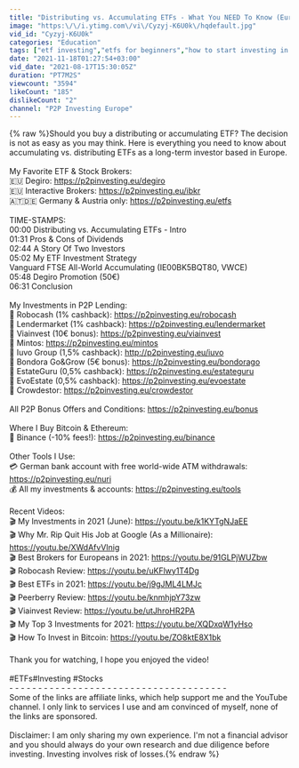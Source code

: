 ```yaml
---
title: "Distributing vs. Accumulating ETFs - What You NEED To Know (European Investor)"
image: "https:\/\/i.ytimg.com\/vi\/Cyzyj-K6U0k\/hqdefault.jpg"
vid_id: "Cyzyj-K6U0k"
categories: "Education"
tags: ["etf investing","etfs for beginners","how to start investing in europe"]
date: "2021-11-18T01:27:54+03:00"
vid_date: "2021-08-17T15:30:05Z"
duration: "PT7M2S"
viewcount: "3594"
likeCount: "185"
dislikeCount: "2"
channel: "P2P Investing Europe"
---
```

{% raw %}Should you buy a distributing or accumulating ETF? The decision is not as easy as you may think. Here is everything you need to know about accumulating vs. distributing ETFs as a long-term investor based in Europe.<br /><br />My Favorite ETF &amp; Stock Brokers:<br />🇪🇺 Degiro: <a rel="nofollow" target="blank" href="https://p2pinvesting.eu/degiro">https://p2pinvesting.eu/degiro</a><br />🇪🇺 Interactive Brokers: <a rel="nofollow" target="blank" href="https://p2pinvesting.eu/ibkr">https://p2pinvesting.eu/ibkr</a><br />🇦🇹🇩🇪 Germany &amp; Austria only: <a rel="nofollow" target="blank" href="https://p2pinvesting.eu/etfs">https://p2pinvesting.eu/etfs</a><br /><br />TIME-STAMPS:<br />00:00 Distributing vs. Accumulating ETFs - Intro<br />01:31 Pros &amp; Cons of Dividends<br />02:44 A Story Of Two Investors<br />05:02 My ETF Investment Strategy<br />Vanguard FTSE All-World Accumulating (IE00BK5BQT80, VWCE)<br />05:48 Degiro Promotion (50€)<br />06:31 Conclusion<br /><br />My Investments in P2P Lending:<br />📌 Robocash (1% cashback): <a rel="nofollow" target="blank" href="https://p2pinvesting.eu/robocash">https://p2pinvesting.eu/robocash</a><br />📌 Lendermarket (1% cashback): <a rel="nofollow" target="blank" href="https://p2pinvesting.eu/lendermarket">https://p2pinvesting.eu/lendermarket</a><br />📌 Viainvest (10€ bonus): <a rel="nofollow" target="blank" href="https://p2pinvesting.eu/viainvest">https://p2pinvesting.eu/viainvest</a><br />📌 Mintos: <a rel="nofollow" target="blank" href="https://p2pinvesting.eu/mintos">https://p2pinvesting.eu/mintos</a><br />📌 Iuvo Group (1,5% cashback): <a rel="nofollow" target="blank" href="http://p2pinvesting.eu/iuvo">http://p2pinvesting.eu/iuvo</a><br />📌 Bondora Go&amp;Grow (5€ bonus): <a rel="nofollow" target="blank" href="https://p2pinvesting.eu/bondorago">https://p2pinvesting.eu/bondorago</a><br />📌 EstateGuru (0,5% cashback): <a rel="nofollow" target="blank" href="https://p2pinvesting.eu/estateguru">https://p2pinvesting.eu/estateguru</a><br />📌 EvoEstate (0,5% cashback): <a rel="nofollow" target="blank" href="https://p2pinvesting.eu/evoestate">https://p2pinvesting.eu/evoestate</a><br />📌 Crowdestor: <a rel="nofollow" target="blank" href="https://p2pinvesting.eu/crowdestor">https://p2pinvesting.eu/crowdestor</a><br /><br />All P2P Bonus Offers and Conditions: <a rel="nofollow" target="blank" href="https://p2pinvesting.eu/bonus​​">https://p2pinvesting.eu/bonus​​</a><br /><br />Where I Buy Bitcoin &amp; Ethereum:<br />🚀 Binance (-10% fees!): <a rel="nofollow" target="blank" href="https://p2pinvesting.eu/binance">https://p2pinvesting.eu/binance</a><br /><br />Other Tools I Use:<br />💳 German bank account with free world-wide ATM withdrawals: <a rel="nofollow" target="blank" href="https://p2pinvesting.eu/nuri​​">https://p2pinvesting.eu/nuri​​</a><br />💰 All my investments &amp; accounts: <a rel="nofollow" target="blank" href="https://p2pinvesting.eu/tools">https://p2pinvesting.eu/tools</a><br /><br />Recent Videos:<br />🎬 My Investments in 2021 (June): <a rel="nofollow" target="blank" href="https://youtu.be/k1KYTgNJaEE">https://youtu.be/k1KYTgNJaEE</a><br />🎬 Why Mr. Rip Quit His Job at Google (As a Millionaire): <a rel="nofollow" target="blank" href="https://youtu.be/XWdAfvVInig">https://youtu.be/XWdAfvVInig</a><br />🎬 Best Brokers for Europeans in 2021: <a rel="nofollow" target="blank" href="https://youtu.be/91GLPjWUZbw">https://youtu.be/91GLPjWUZbw</a><br />🎬 Robocash Review: <a rel="nofollow" target="blank" href="https://youtu.be/uKFlwy1T4Dg​">https://youtu.be/uKFlwy1T4Dg​</a><br />🎬 Best ETFs in 2021: <a rel="nofollow" target="blank" href="https://youtu.be/j9gJML4LMJc​​">https://youtu.be/j9gJML4LMJc​​</a><br />🎬 Peerberry Review: <a rel="nofollow" target="blank" href="https://youtu.be/knmhjpY73zw​​">https://youtu.be/knmhjpY73zw​​</a><br />🎬 Viainvest Review: <a rel="nofollow" target="blank" href="https://youtu.be/utJhroHR2PA​​">https://youtu.be/utJhroHR2PA​​</a><br />🎬 My Top 3 Investments for 2021: <a rel="nofollow" target="blank" href="https://youtu.be/XQDxqW1yHso​​">https://youtu.be/XQDxqW1yHso​​</a><br />🎬 How To Invest in Bitcoin: <a rel="nofollow" target="blank" href="https://youtu.be/ZO8ktE8X1bk​​">https://youtu.be/ZO8ktE8X1bk​​</a><br /><br />Thank you for watching, I hope you enjoyed the video!<br /><br />#ETFs​ #Investing​ #Stocks<br />- - - - - - - - - - - - - - - - - - - - - - - - - - - - - - - - - - - - - -<br />Some of the links are affiliate links, which help support me and the YouTube channel. I only link to services I use and am convinced of myself, none of the links are sponsored. <br /><br />Disclaimer: I am only sharing my own experience. I'm not a financial advisor and you should always do your own research and due diligence before investing. Investing involves risk of losses.{% endraw %}
